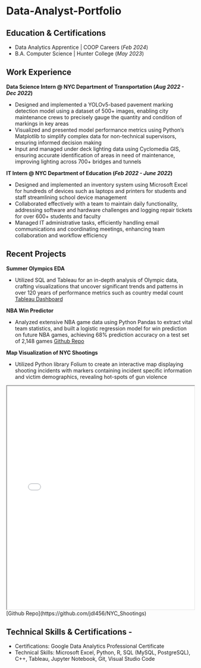 # Data-Analyst-Portfolio

## Education & Certifications
- Data Analytics Apprentice | COOP Careers (_Feb 2024_) 
- B.A. Computer Science | Hunter College (_May 2023_)

## Work Experience
**Data Science Intern @ NYC Department of Transportation (_Aug 2022 - Dec 2022_)**
- Designed and implemented a YOLOv5-based pavement marking detection model using a dataset of 500+ images, enabling
city maintenance crews to precisely gauge the quantity and condition of markings in key areas
- Visualized and presented model performance metrics using Python’s Matplotlib to simplify complex data for non-technical
supervisors, ensuring informed decision making
- Input and managed under deck lighting data using Cyclomedia GIS, ensuring accurate identification of areas in need of
maintenance, improving lighting across 700+ bridges and tunnels

**IT Intern @ NYC Department of Education (_Feb 2022 - June 2022_)**
- Designed and implemented an inventory system using Microsoft Excel for hundreds of devices such as laptops and printers
for students and staff streamlining school device management
- Collaborated effectively with a team to maintain daily functionality, addressing software and hardware challenges and
logging repair tickets for over 600+ students and faculty
- Managed IT administrative tasks, efficiently handling email communications and coordinating meetings, enhancing team
collaboration and workflow efficiency

## Recent Projects
**Summer Olympics EDA**
- Utilized SQL and Tableau for an in-depth analysis of Olympic data, crafting visualizations that uncover significant trends
and patterns in over 120 years of performance metrics such as country medal count
[Tableau Dashboard](https://public.tableau.com/views/TheSummerOlympicsTheDataBehindTheGlobalStageofOurGreatestAthletes/Dashboard2?:language=en-US&:display_count=n&:origin=viz_share_link)

**NBA Win Predictor**
- Analyzed extensive NBA game data using Python Pandas to extract vital team statistics, and built a logistic regression
model for win prediction on future NBA games, achieving 68% prediction accuracy on a test set of 2,148 games
[Github Repo](https://github.com/jdl456/Nba-win-predictor)

**Map Visualization of NYC Shootings**
- Utilized Python library Folium to create an interactive map displaying shooting incidents with markers containing incident
specific information and victim demographics, revealing hot-spots of gun violence
<iframe src="Nycshootings2023.html" style="width: 100%; height: 600px;"></iframe>
[Github Repo](https://github.com/jdl456/NYC_Shootings)

## Technical Skills & Certifications -
- Certifications: Google Data Analytics Professional Certificate
- Technical Skills: Microsoft Excel, Python, R, SQL (MySQL, PostgreSQL), C++, Tableau, Jupyter Notebook, Git, Visual
Studio Code
